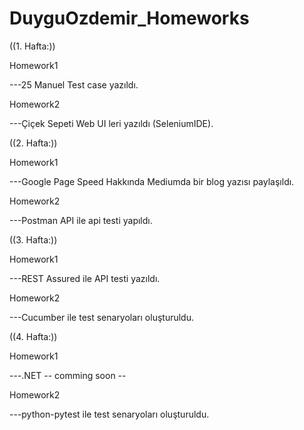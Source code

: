 # DuyguOzdemir_Homeworks

 ((1. Hafta:))

Homework1

---25 Manuel Test case yazıldı.

Homework2

---Çiçek Sepeti Web UI leri yazıldı (SeleniumIDE).
 
 
((2. Hafta:))

Homework1

---Google Page Speed Hakkında Mediumda bir blog yazısı paylaşıldı.

Homework2

---Postman API ile api testi yapıldı.


((3. Hafta:))

Homework1

---REST Assured ile API testi yazıldı.

Homework2

---Cucumber ile test senaryoları oluşturuldu.

((4. Hafta:))

Homework1

---.NET -- comming soon --

Homework2

---python-pytest ile test senaryoları oluşturuldu.



